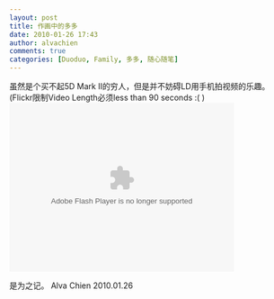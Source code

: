 ```yaml
---
layout: post
title: 作画中的多多
date: 2010-01-26 17:43
author: alvachien
comments: true
categories: [Duoduo, Family, 多多, 随心随笔]
---
```

虽然是个买不起5D Mark II的穷人，但是并不妨碍LD用手机拍视频的乐趣。(Flickr限制Video Length必须less than 90 seconds :( )
<embed type="application/x-shockwave-flash" width="400" height="300" src="http://www.flickr.com/apps/video/stewart.swf?v=71377" flashvars="intl_lang=en-us&amp;photo_secret=e88f053662&amp;photo_id=4305897881" allowscriptaccess="never" allownetworking="internal"></embed>

是为之记。
Alva Chien
2010.01.26
